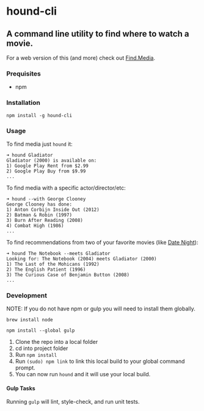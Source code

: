# hound-cli

## A command line utility to find where to watch a movie.

For a web version of this (and more) check out [Find.Media](https://find.media).

### Prequisites

* npm

### Installation

```npm install -g hound-cli```

### Usage

To find media just `hound` it:

```
➜ hound Gladiator
Gladiator (2000) is available on:
1) Google Play Rent from $2.99
2) Google Play Buy from $9.99
...
```

To find media with a specific actor/director/etc:

```
➜ hound --with George Clooney
George Clooney has done:
1) Anton Corbijn Inside Out (2012)
2) Batman & Robin (1997)
3) Burn After Reading (2008)
4) Combat High (1986)
...
```

To find recommendations from two of your favorite movies (like [Date Night](http://datenightmovies.com)):

```
➜ hound The Notebook --meets Gladiator
Looking for: The Notebook (2004) meets Gladiator (2000)
1) The Last of the Mohicans (1992)
2) The English Patient (1996)
3) The Curious Case of Benjamin Button (2008)
...
```

### Development

NOTE: If you do not have npm or gulp you will need to install them globally.

```brew install node```

```npm install --global gulp```


1. Clone the repo into a local folder
2. cd into project folder
3. Run `npm install`
4. Run `(sudo) npm link` to link this local build to your global command prompt.
5. You can now run `hound` and it will use your local build.

#### Gulp Tasks

Running `gulp` will lint, style-check, and run unit tests.
